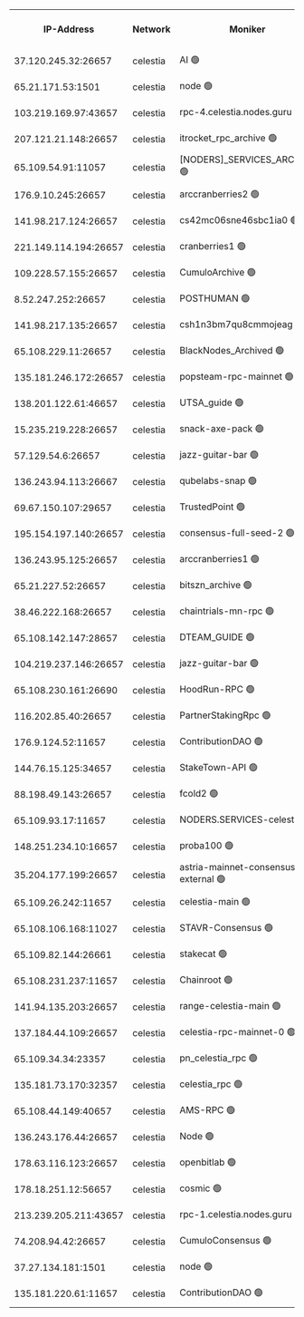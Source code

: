 


<table><tr><th>IP-Address</th><th>Network</th><th>Moniker</th><th>Latest Block Height</th><th>Earliest Block Height</th><th>Catching Up</th><th>Tx Index</th><th>Voting Power</th><th>Version</th><th>Scan Time</th></tr><tr><td>37.120.245.32:26657</td><td>celestia</td><td>AI 🟢</td><td>3922612</td><td>1</td><td>False</td><td>off</td><td>0</td><td>3.1.1</td><td>2025-02-08T03:14:04.852953068UTC</td></tr><tr><td>65.21.171.53:1501</td><td>celestia</td><td>node 🟢</td><td>3922612</td><td>1</td><td>False</td><td>on</td><td>0</td><td>3.2.0</td><td>2025-02-08T03:14:05.302565575UTC</td></tr><tr><td>103.219.169.97:43657</td><td>celestia</td><td>rpc-4.celestia.nodes.guru 🟢</td><td>3922615</td><td>1</td><td>False</td><td>on</td><td>0</td><td>3.3.1</td><td>2025-02-08T03:14:23.161608284UTC</td></tr><tr><td>207.121.21.148:26657</td><td>celestia</td><td>itrocket_rpc_archive 🟢</td><td>3922618</td><td>1</td><td>False</td><td>on</td><td>0</td><td>3.3.1</td><td>2025-02-08T03:14:36.614331225UTC</td></tr><tr><td>65.109.54.91:11057</td><td>celestia</td><td>[NODERS]_SERVICES_ARCHIVE 🟢</td><td>3922623</td><td>1</td><td>False</td><td>on</td><td>0</td><td>3.2.0</td><td>2025-02-08T03:15:02.138790770UTC</td></tr><tr><td>176.9.10.245:26657</td><td>celestia</td><td>arccranberries2 🟢</td><td>3922626</td><td>1</td><td>False</td><td>on</td><td>0</td><td>3.2.0</td><td>2025-02-08T03:15:18.776008302UTC</td></tr><tr><td>141.98.217.124:26657</td><td>celestia</td><td>cs42mc06sne46sbc1ia0 🟢</td><td>3922626</td><td>1</td><td>False</td><td>on</td><td>0</td><td>3.3.1</td><td>2025-02-08T03:15:19.572442641UTC</td></tr><tr><td>221.149.114.194:26657</td><td>celestia</td><td>cranberries1 🟢</td><td>3922630</td><td>1</td><td>False</td><td>on</td><td>0</td><td>3.2.0</td><td>2025-02-08T03:15:41.874942511UTC</td></tr><tr><td>109.228.57.155:26657</td><td>celestia</td><td>CumuloArchive 🟢</td><td>3922637</td><td>1</td><td>False</td><td>on</td><td>0</td><td>3.3.1</td><td>2025-02-08T03:16:19.072082121UTC</td></tr><tr><td>8.52.247.252:26657</td><td>celestia</td><td>POSTHUMAN 🟢</td><td>3922638</td><td>1</td><td>False</td><td>on</td><td>0</td><td>3.3.1</td><td>2025-02-08T03:16:24.326630953UTC</td></tr><tr><td>141.98.217.135:26657</td><td>celestia</td><td>csh1n3bm7qu8cmmojeag 🟢</td><td>3922638</td><td>1</td><td>False</td><td>on</td><td>0</td><td>3.3.1</td><td>2025-02-08T03:16:25.108413753UTC</td></tr><tr><td>65.108.229.11:26657</td><td>celestia</td><td>BlackNodes_Archived 🟢</td><td>3922639</td><td>1</td><td>False</td><td>on</td><td>0</td><td>3.3.1</td><td>2025-02-08T03:16:29.910610711UTC</td></tr><tr><td>135.181.246.172:26657</td><td>celestia</td><td>popsteam-rpc-mainnet 🟢</td><td>3922645</td><td>1</td><td>False</td><td>on</td><td>0</td><td>3.3.1</td><td>2025-02-08T03:17:05.536875323UTC</td></tr><tr><td>138.201.122.61:46657</td><td>celestia</td><td>UTSA_guide 🟢</td><td>3922654</td><td>1</td><td>False</td><td>on</td><td>0</td><td>3.2.0</td><td>2025-02-08T03:17:49.917510968UTC</td></tr><tr><td>15.235.219.228:26657</td><td>celestia</td><td>snack-axe-pack 🟢</td><td>3922654</td><td>1</td><td>False</td><td>off</td><td>0</td><td>3.1.1</td><td>2025-02-08T03:17:53.105478018UTC</td></tr><tr><td>57.129.54.6:26657</td><td>celestia</td><td>jazz-guitar-bar 🟢</td><td>3922655</td><td>1</td><td>False</td><td>off</td><td>0</td><td>3.1.1</td><td>2025-02-08T03:17:59.514530316UTC</td></tr><tr><td>136.243.94.113:26667</td><td>celestia</td><td>qubelabs-snap 🟢</td><td>3922660</td><td>1</td><td>False</td><td>on</td><td>0</td><td>3.3.1</td><td>2025-02-08T03:18:26.799693334UTC</td></tr><tr><td>69.67.150.107:29657</td><td>celestia</td><td>TrustedPoint 🟢</td><td>3922662</td><td>1</td><td>False</td><td>on</td><td>0</td><td>3.2.0</td><td>2025-02-08T03:18:37.678015405UTC</td></tr><tr><td>195.154.197.140:26657</td><td>celestia</td><td>consensus-full-seed-2 🟢</td><td>3922669</td><td>1</td><td>False</td><td>off</td><td>0</td><td>3.2.0</td><td>2025-02-08T03:19:13.131140941UTC</td></tr><tr><td>136.243.95.125:26657</td><td>celestia</td><td>arccranberries1 🟢</td><td>3922670</td><td>1</td><td>False</td><td>on</td><td>0</td><td>3.2.0</td><td>2025-02-08T03:19:17.486487586UTC</td></tr><tr><td>65.21.227.52:26657</td><td>celestia</td><td>bitszn_archive 🟢</td><td>3922671</td><td>1</td><td>False</td><td>on</td><td>0</td><td>3.3.1</td><td>2025-02-08T03:19:25.548127735UTC</td></tr><tr><td>38.46.222.168:26657</td><td>celestia</td><td>chaintrials-mn-rpc 🟢</td><td>3922672</td><td>1</td><td>False</td><td>on</td><td>0</td><td>3.2.0</td><td>2025-02-08T03:19:28.443947206UTC</td></tr><tr><td>65.108.142.147:28657</td><td>celestia</td><td>DTEAM_GUIDE 🟢</td><td>3922679</td><td>1</td><td>False</td><td>on</td><td>0</td><td>3.3.1</td><td>2025-02-08T03:20:10.128215571UTC</td></tr><tr><td>104.219.237.146:26657</td><td>celestia</td><td>jazz-guitar-bar 🟢</td><td>3922682</td><td>1</td><td>False</td><td>off</td><td>0</td><td>3.1.1</td><td>2025-02-08T03:20:21.779552292UTC</td></tr><tr><td>65.108.230.161:26690</td><td>celestia</td><td>HoodRun-RPC 🟢</td><td>2371494</td><td>1537165</td><td>False</td><td>off</td><td>0</td><td>1.9.0</td><td>2025-02-08T03:20:19.011259810UTC</td></tr><tr><td>116.202.85.40:26657</td><td>celestia</td><td>PartnerStakingRpc 🟢</td><td>2371494</td><td>1588231</td><td>False</td><td>on</td><td>0</td><td>1.9.0</td><td>2025-02-08T03:14:17.826158658UTC</td></tr><tr><td>176.9.124.52:11657</td><td>celestia</td><td>ContributionDAO 🟢</td><td>3922671</td><td>2419178</td><td>False</td><td>on</td><td>0</td><td>3.1.1</td><td>2025-02-08T03:19:23.125863563UTC</td></tr><tr><td>144.76.15.125:34657</td><td>celestia</td><td>StakeTown-API 🟢</td><td>3922619</td><td>2634001</td><td>False</td><td>on</td><td>0</td><td>3.3.1</td><td>2025-02-08T03:14:43.023149576UTC</td></tr><tr><td>88.198.49.143:26657</td><td>celestia</td><td>fcold2 🟢</td><td>3922648</td><td>3174774</td><td>False</td><td>on</td><td>0</td><td>3.2.0</td><td>2025-02-08T03:17:20.829900770UTC</td></tr><tr><td>65.109.93.17:11657</td><td>celestia</td><td>NODERS.SERVICES-celestia 🟢</td><td>3922650</td><td>3188251</td><td>False</td><td>on</td><td>0</td><td>3.2.0</td><td>2025-02-08T03:17:31.131136384UTC</td></tr><tr><td>148.251.234.10:16657</td><td>celestia</td><td>proba100 🟢</td><td>3368357</td><td>3197687</td><td>False</td><td>off</td><td>0</td><td>3.2.0</td><td>2025-02-08T03:16:19.344762675UTC</td></tr><tr><td>35.204.177.199:26657</td><td>celestia</td><td>astria-mainnet-consensus-external 🟢</td><td>3922627</td><td>3408001</td><td>False</td><td>off</td><td>0</td><td>3.2.0</td><td>2025-02-08T03:15:28.044431879UTC</td></tr><tr><td>65.109.26.242:11657</td><td>celestia</td><td>celestia-main 🟢</td><td>3922657</td><td>3825385</td><td>False</td><td>on</td><td>0</td><td>3.2.0</td><td>2025-02-08T03:18:12.262886918UTC</td></tr><tr><td>65.108.106.168:11027</td><td>celestia</td><td>STAVR-Consensus 🟢</td><td>3922630</td><td>3831001</td><td>False</td><td>on</td><td>0</td><td>3.3.1</td><td>2025-02-08T03:15:44.275820651UTC</td></tr><tr><td>65.109.82.144:26661</td><td>celestia</td><td>stakecat 🟢</td><td>3922650</td><td>3849001</td><td>False</td><td>on</td><td>0</td><td>3.0.2</td><td>2025-02-08T03:17:29.868979060UTC</td></tr><tr><td>65.108.231.237:11657</td><td>celestia</td><td>Chainroot 🟢</td><td>3922626</td><td>3865643</td><td>False</td><td>on</td><td>0</td><td>3.2.0</td><td>2025-02-08T03:15:19.178718435UTC</td></tr><tr><td>141.94.135.203:26657</td><td>celestia</td><td>range-celestia-main 🟢</td><td>3922615</td><td>3867067</td><td>False</td><td>off</td><td>0</td><td>3.2.0</td><td>2025-02-08T03:14:22.245912010UTC</td></tr><tr><td>137.184.44.109:26657</td><td>celestia</td><td>celestia-rpc-mainnet-0 🟢</td><td>3922650</td><td>3876001</td><td>False</td><td>on</td><td>0</td><td>3.2.0</td><td>2025-02-08T03:17:30.757096936UTC</td></tr><tr><td>65.109.34.34:23357</td><td>celestia</td><td>pn_celestia_rpc 🟢</td><td>3922645</td><td>3886001</td><td>False</td><td>on</td><td>0</td><td>3.3.1</td><td>2025-02-08T03:17:05.075332643UTC</td></tr><tr><td>135.181.73.170:32357</td><td>celestia</td><td>celestia_rpc 🟢</td><td>3922680</td><td>3886001</td><td>False</td><td>on</td><td>0</td><td>3.3.1</td><td>2025-02-08T03:20:14.588853377UTC</td></tr><tr><td>65.108.44.149:40657</td><td>celestia</td><td>AMS-RPC 🟢</td><td>3922647</td><td>3893971</td><td>False</td><td>on</td><td>0</td><td>3.2.0</td><td>2025-02-08T03:17:14.155749384UTC</td></tr><tr><td>136.243.176.44:26657</td><td>celestia</td><td>Node 🟢</td><td>3922632</td><td>3894001</td><td>False</td><td>on</td><td>0</td><td>3.3.1</td><td>2025-02-08T03:15:53.632700314UTC</td></tr><tr><td>178.63.116.123:26657</td><td>celestia</td><td>openbitlab 🟢</td><td>3922617</td><td>3897823</td><td>False</td><td>on</td><td>0</td><td>3.1.1</td><td>2025-02-08T03:14:29.682022806UTC</td></tr><tr><td>178.18.251.12:56657</td><td>celestia</td><td>cosmic 🟢</td><td>3922638</td><td>3897823</td><td>False</td><td>on</td><td>0</td><td>3.0.2</td><td>2025-02-08T03:16:24.707964076UTC</td></tr><tr><td>213.239.205.211:43657</td><td>celestia</td><td>rpc-1.celestia.nodes.guru 🟢</td><td>3922649</td><td>3897823</td><td>False</td><td>on</td><td>0</td><td>3.3.1</td><td>2025-02-08T03:17:27.463753129UTC</td></tr><tr><td>74.208.94.42:26657</td><td>celestia</td><td>CumuloConsensus 🟢</td><td>3922631</td><td>3914001</td><td>False</td><td>on</td><td>0</td><td>3.2.0</td><td>2025-02-08T03:15:47.120988645UTC</td></tr><tr><td>37.27.134.181:1501</td><td>celestia</td><td>node 🟢</td><td>3922633</td><td>3914837</td><td>False</td><td>off</td><td>0</td><td>3.0.2</td><td>2025-02-08T03:16:00.334104148UTC</td></tr><tr><td>135.181.220.61:11657</td><td>celestia</td><td>ContributionDAO 🟢</td><td>3922638</td><td>3922445</td><td>False</td><td>off</td><td>0</td><td>3.1.1</td><td>2025-02-08T03:16:27.525183736UTC</td></tr></table>